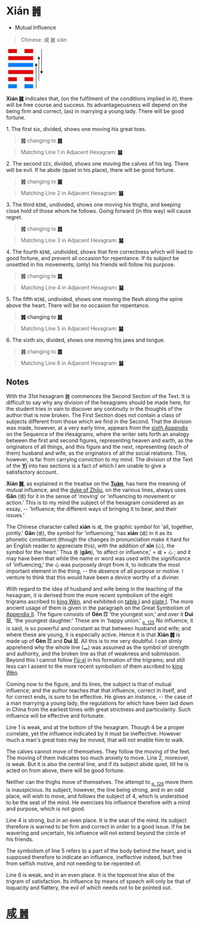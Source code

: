 # Xián ䷞

* Mutual Influence

> Chinese: 咸 ䷞ xián

<a id="p-123"/>

<img src="shapes/31.10.jpg" width="101" alt="咸">

**Xián ䷞** indicates that, (on the fulfilment of the conditions implied in it), there will be free course and success.
Its advantageousness will depend on the being firm and correct, (as) in marrying a young lady. There will be good fortune.

1.<a name="31.1"></a> The first six, divided, shows one moving his great toes.

> **䷞** changing to [**䷰**](e99da9ge.md)

> Matching Line 1 in Adjacent Hexagram: [**䷟**](e68192heng.md#32.1)

2.<a name="31.2"></a> The second `SIX`, divided, shows one moving the calves of his leg. There will be evil. If he abide (quiet in his place), there will be good fortune.

> **䷞** changing to [**䷛**](e5a4a7e8bf87daguo.md)

> Matching Line 2 in Adjacent Hexagram: [**䷟**](e68192heng.md#32.2)

3.<a name="31.3"></a> The third `NINE`, undivided, shows one moving his thighs, and keeping close hold of those whom he follows. Going forward (in this way) will cause regret.

> **䷞** changing to [**䷬**](e89083cui.md)

> Matching Line 3 in Adjacent Hexagram: [**䷟**](e68192heng.md#32.3)

4.<a name="31.4"></a> The fourth `NINE`, undivided, shows that firm correctness which will lead to good fortune, and prevent all occasion for repentance. If its subject be unsettled in his movements, (only) his friends will follow his purpose.

> **䷞** changing to [**䷦**](e8b987jian.md)

> Matching Line 4 in Adjacent Hexagram: [**䷟**](e68192heng.md#32.4)

5.<a name="31.5"></a> The fifth `NINE`, undivided, shows one moving the flesh along the spine above the heart. There will be no occasion for repentance.

<a id="p-124"/>

> **䷞** changing to [**䷽**](e5b08fe8bf87xiaoguo.md)

> Matching Line 5 in Adjacent Hexagram: [**䷟**](e68192heng.md#32.5)

6.<a name="31.6"></a> The sixth six, divided, shows one moving his jaws and tongue.

> **䷞** changing to [**䷠**](e981afdun.md)

> Matching Line 6 in Adjacent Hexagram: [**䷟**](e68192heng.md#32.6)

## Notes

With the 31st hexagram ䷞ commences the Second Section of the Text. It is difficult to say why any division of the hexagrams should be made here, for the student tries in vain to discover any continuity in the thoughts of the author that is now broken. The First Section does not contain a class of subjects different from those which we find in the Second. That the division was made, however, at a very early time, appears from the [sixth Appendix](appendix06s1.md) on the Sequence of the Hexagrams, where the writer sets forth an analogy between the first and second figures, representing heaven and earth, as the originators of all things, and this figure and the next, representing (each of them) husband and wife, as the originators of all the social relations. This, however, is far from carrying conviction to my mind. The division of the Text of the [**Yì**](https://en.wikipedia.org/wiki/I_Ching) into two sections is a fact of which I am unable to give a satisfactory account.

**Xián ䷞**, as explained in the treatise on the [**Tuàn**](https://en.wikipedia.org/wiki/Ten_Wings), has here the meaning of mutual influence, and the [duke of Zhōu](https://en.wikipedia.org/wiki/Duke_of_Zhou), on the various lines, always uses **Gǎn** (`感`) for it in the sense of 'moving' or 'influencing to movement or action.' This is to my mind the subject of the hexagram considered as an essay, -- 'Influence; the different ways of bringing it to bear, and their issues.'

The Chinese character called **xián** is `咸`, the graphic symbol for 'all, together, jointly.' **Gǎn** (`感`), the symbol for 'influencing,' has **xián** (`咸`) in it as its phonetic constituent (though the changes in pronunciation make it hard for an English reader to appreciate this), with the addition of **xīn** (`心`), the symbol for the heart.' Thus `感` (**gǎn**), 'to affect or influence,' = `咸`  + `心` ; and it may have been that while the name or word was used with the significance of 'influencing,' the `心` was purposely dropt from it, to indicate the most important element in the thing, -- the absence of all purpose or motive. I venture to think that this would have been a device worthy of a diviner.

With regard to the idea of husband and wife being in the teaching of the hexagram, it is derived from the more recent symbolism of the eight trigrams ascribed to [king Wén](https://en.wikipedia.org/wiki/King_Wen_of_Zhou), and exhibited on [table I](King_Wen_Table.png) and [plate I](later_heaven.jpg). The more ancient usage of them is given in the paragraph on the Great Symbolism of [Appendix II](appendix02s1.md). The figure consists of **Gèn ☶** 'the youngest son,' and over it **Duì ☱**, 'the youngest daughter.' These are in 'happy union.' <sub>[p. 125](e68192heng.md#p-125)</sub> No influence, it is said, is so powerful and constant as that between husband and wife; and where these are young, it is especially active. Hence it is that **Xián ䷞** is made up of **Gèn ☶** and **Duì ☱**. All this is to me very doubtful. I can dimly apprehend why the whole line (**⚊**) was assumed as the symbol of strength and authority, and the broken line as that of weakness and submission. Beyond this I cannot follow [Fú-xī](https://en.wikipedia.org/wiki/Fuxi) in his formation of the trigrams; and still less can I assent to the more recent symbolism of them ascribed to [king Wén](https://en.wikipedia.org/wiki/King_Wen_of_Zhou).

Coming now to the figure, and its lines, the subject is that of mutual influence; and the author teaches that that influence, correct in itself, and for correct ends, is sure to be effective. He gives an instance, -- the case of a man marrying a young lady, the regulations for which have been laid down in China from the earliest times with great strictness and particularity. Such influence will be effective and fortunate.

Line 1 is weak, and at the bottom of the hexagram. Though 4 be a proper correlate, yet the influence indicated by it must be ineffective. However much a man's great toes may be moved, that will not enable him to walk.

The calves cannot move of themselves. They follow the moving of the feet. The moving of them indicates too much anxiety to move. Line 2, moreover, is weak. But it is also the central line, and if its subject abide quiet, till he is acted on from above, there will be good fortune.

Neither can the thighs move of themselves. The attempt to <sub>[p. 126](e68192heng.md#p-126)</sub> move them is inauspicious. Its subject, however, the line being strong, and in an odd place, will wish to move, and follows the subject of 4, which is understood to be the seat of the mind. He exercises his influence therefore with a mind and purpose, which is not good.

Line 4 is strong, but in an even place. It is the seat of the mind. Its subject therefore is warned to be firm and correct in order to a good issue. If he be wavering and uncertain, his influence will not extend beyond the circle of his friends.

The symbolism of line 5 refers to a part of the body behind the heart, and is supposed therefore to indicate an influence, ineffective indeed, but free from selfish motive, and not needing to be repented of.

Line 6 is weak, and in an even place. It is the topmost line also of the trigram of satisfaction. Its influence by means of speech will only be that of loquacity and flattery, the evil of which needs not to be pointed out.

# [咸 ䷞](e592b8xian_cn.md)
